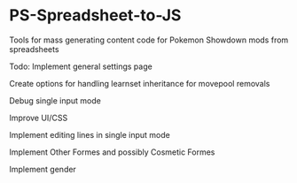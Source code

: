 # PS-Spreadsheet-to-JS
Tools for mass generating content code for Pokemon Showdown mods from spreadsheets

Todo:
Implement general settings page

Create options for handling learnset inheritance for movepool removals

Debug single input mode

Improve UI/CSS

Implement editing lines in single input mode

Implement Other Formes and possibly Cosmetic Formes

Implement gender
